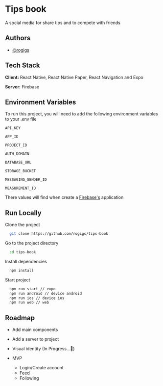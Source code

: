 # Tips book

A social media for share tips and to compete with friends

## Authors

- [@rogigs](https://www.github.com/rogigs)

## Tech Stack

**Client:** React Native, React Native Paper, React Navigation and Expo

**Server:** Firebase

## Environment Variables

To run this project, you will need to add the following environment variables to your .env file

`API_KEY`

`APP_ID`

`PROJECT_ID`

`AUTH_DOMAIN`

`DATABASE_URL`

`STORAGE_BUCKET`

`MESSAGING_SENDER_ID`

`MEASUREMENT_ID`

There values will find when create a [Firebase's](https://firebase.google.com/docs/web/setup?hl=pt) application

## Run Locally

Clone the project

```bash
  git clone https://github.com/rogigs/tips-book
```

Go to the project directory

```bash
  cd tips-book
```

Install dependencies

```bash
  npm install
```

Start project

```bash
  npm run start // expo
  npm run android // device android
  npm run ios // device ios
  npm run web // web
```

## Roadmap

- Add main components

- Add a server to project

- Visual identity (In Progress...🚧)

- MVP
  - Login/Create account
  - Feed
  - Following
